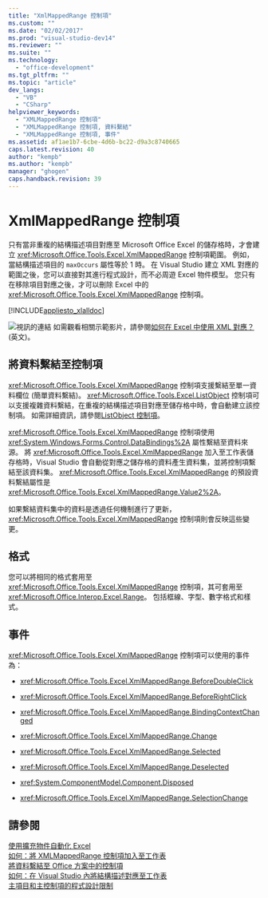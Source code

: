 ```yaml
---
title: "XmlMappedRange 控制項"
ms.custom: ""
ms.date: "02/02/2017"
ms.prod: "visual-studio-dev14"
ms.reviewer: ""
ms.suite: ""
ms.technology: 
  - "office-development"
ms.tgt_pltfrm: ""
ms.topic: "article"
dev_langs: 
  - "VB"
  - "CSharp"
helpviewer_keywords: 
  - "XMLMappedRange 控制項"
  - "XMLMappedRange 控制項, 資料繫結"
  - "XMLMappedRange 控制項, 事件"
ms.assetid: af1ae1b7-6cbe-4d6b-bc22-d9a3c8740665
caps.latest.revision: 40
author: "kempb"
ms.author: "kempb"
manager: "ghogen"
caps.handback.revision: 39
---
```

# XmlMappedRange 控制項
  只有當非重複的結構描述項目對應至 Microsoft Office Excel 的儲存格時，才會建立 <xref:Microsoft.Office.Tools.Excel.XmlMappedRange> 控制項範圍。  例如，當結構描述項目的 `maxOccurs` 屬性等於 1 時。  在 Visual Studio 建立 XML 對應的範圍之後，您可以直接對其進行程式設計，而不必周遊 Excel 物件模型。  您只有在移除項目對應之後，才可以刪除 Excel 中的 <xref:Microsoft.Office.Tools.Excel.XmlMappedRange> 控制項。  
  
 [!INCLUDE[appliesto_xlalldoc](../vsto/includes/appliesto-xlalldoc-md.md)]  
  
 ![視訊的連結](~/docs/data-tools/media/playvideo.gif "視訊的連結") 如需觀看相關示範影片，請參閱[如何在 Excel 中使用 XML 對應？](http://go.microsoft.com/fwlink/?LinkID=130288)\(英文\)。  
  
## 將資料繫結至控制項  
 <xref:Microsoft.Office.Tools.Excel.XmlMappedRange> 控制項支援繫結至單一資料欄位 \(簡單資料繫結\)。  <xref:Microsoft.Office.Tools.Excel.ListObject> 控制項可以支援複雜資料繫結，在重複的結構描述項目對應至儲存格中時，會自動建立該控制項。  如需詳細資訊，請參閱[ListObject 控制項](../vsto/listobject-control.md)。  
  
 <xref:Microsoft.Office.Tools.Excel.XmlMappedRange> 控制項使用 <xref:System.Windows.Forms.Control.DataBindings%2A> 屬性繫結至資料來源。  將 <xref:Microsoft.Office.Tools.Excel.XmlMappedRange> 加入至工作表儲存格時，Visual Studio 會自動從對應之儲存格的資料產生資料集，並將控制項繫結至該資料集。  <xref:Microsoft.Office.Tools.Excel.XmlMappedRange> 的預設資料繫結屬性是 <xref:Microsoft.Office.Tools.Excel.XmlMappedRange.Value2%2A>。  
  
 如果繫結資料集中的資料是透過任何機制進行了更新，<xref:Microsoft.Office.Tools.Excel.XmlMappedRange> 控制項則會反映這些變更。  
  
## 格式  
 您可以將相同的格式套用至 <xref:Microsoft.Office.Tools.Excel.XmlMappedRange> 控制項，其可套用至 <xref:Microsoft.Office.Interop.Excel.Range>。  包括框線、字型、數字格式和樣式。  
  
## 事件  
 <xref:Microsoft.Office.Tools.Excel.XmlMappedRange> 控制項可以使用的事件為：  
  
-   <xref:Microsoft.Office.Tools.Excel.XmlMappedRange.BeforeDoubleClick>  
  
-   <xref:Microsoft.Office.Tools.Excel.XmlMappedRange.BeforeRightClick>  
  
-   <xref:Microsoft.Office.Tools.Excel.XmlMappedRange.BindingContextChanged>  
  
-   <xref:Microsoft.Office.Tools.Excel.XmlMappedRange.Change>  
  
-   <xref:Microsoft.Office.Tools.Excel.XmlMappedRange.Selected>  
  
-   <xref:Microsoft.Office.Tools.Excel.XmlMappedRange.Deselected>  
  
-   <xref:System.ComponentModel.Component.Disposed>  
  
-   <xref:Microsoft.Office.Tools.Excel.XmlMappedRange.SelectionChange>  
  
## 請參閱  
 [使用擴充物件自動化 Excel](../vsto/automating-excel-by-using-extended-objects.md)   
 [如何：將 XMLMappedRange 控制項加入至工作表](../vsto/how-to-add-xmlmappedrange-controls-to-worksheets.md)   
 [將資料繫結至 Office 方案中的控制項](../vsto/binding-data-to-controls-in-office-solutions.md)   
 [如何：在 Visual Studio 內將結構描述對應至工作表](../vsto/how-to-map-schemas-to-worksheets-inside-visual-studio.md)   
 [主項目和主控制項的程式設計限制](../vsto/programmatic-limitations-of-host-items-and-host-controls.md)  
  
  